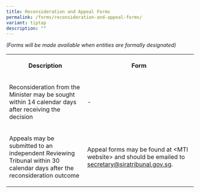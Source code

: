 ```yaml
---
title: Reconsideration and Appeal Forms
permalink: /forms/reconsideration-and-appeal-forms/
variant: tiptap
description: ""
---
```

<p><em>(Forms will be made available when entities are formally designated)</em>
</p>
<table>
<tbody>
<tr>
<th rowspan="1" colspan="1">
<p>Description</p>
</th>
<th rowspan="1" colspan="1">
<p>Form</p>
</th>
</tr>
<tr>
<td rowspan="1" colspan="1">
<p>Reconsideration from the Minister may be sought within 14 calendar days
after receiving the decision</p>
</td>
<td rowspan="1" colspan="1">
<p>-</p>
</td>
</tr>
<tr>
<td rowspan="1" colspan="1">
<p>Appeals may be submitted to an independent Reviewing Tribunal within 30
calendar days after the reconsideration outcome</p>
</td>
<td rowspan="1" colspan="1">
<p>Appeal forms may be found at &lt;MTI website&gt; and should be emailed
to <a href="mailto:secretary@siratribunal.gov.sg" rel="noopener noreferrer nofollow" target="_blank"><u>secretary@siratribunal.gov.sg</u></a>.</p>
</td>
</tr>
</tbody>
</table>
<p>
<br>
</p>